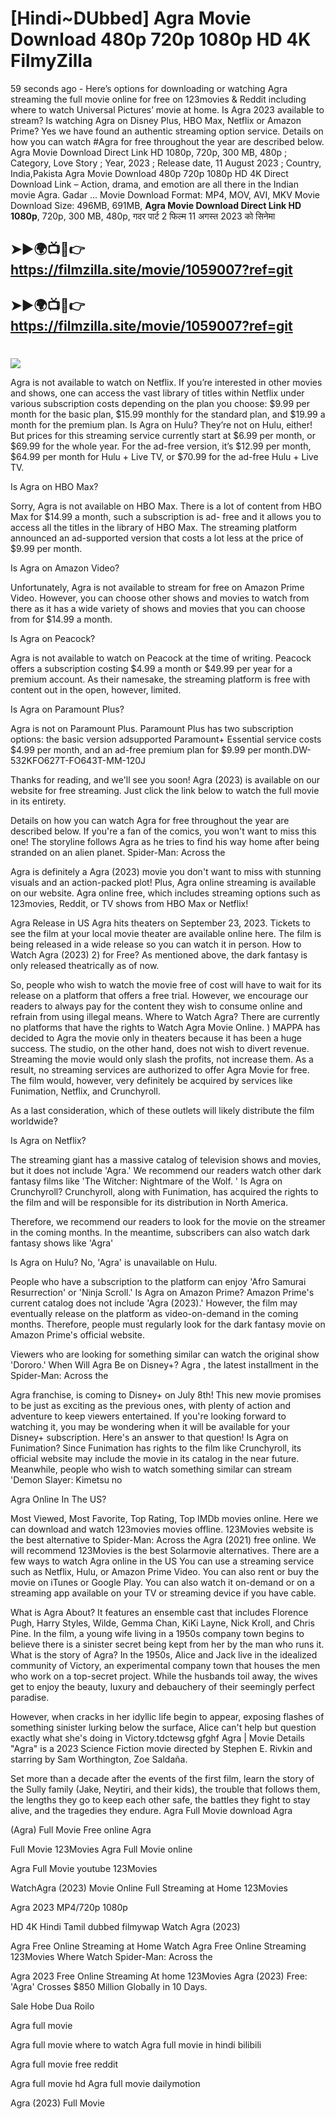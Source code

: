 # [Hindi~DUbbed] Agra Movie Download 480p 720p 1080p HD 4K FilmyZilla


59 seconds ago - Here’s options for downloading or watching Agra streaming the full movie online for free on 123movies & Reddit including where to watch Universal Pictures’ movie at home. Is Agra 2023 available to stream? Is watching Agra on Disney Plus, HBO Max, Netflix or Amazon Prime? Yes we have found an authentic streaming option service. Details on how you can watch #Agra for free throughout the year are described below. Agra Movie Download Direct Link HD 1080p, 720p, 300 MB, 480p ; Category, Love Story ; Year, 2023 ; Release date, 11 August 2023 ; Country, India,Pakista Agra Movie Download 480p 720p 1080p HD 4K Direct Download Link – Action, drama, and emotion are all there in the Indian movie Agra. Gadar ...
Movie Download Format: MP4, MOV, AVI, MKV
Movie Download Size: 496MB, 691MB, **Agra Movie Download Direct Link HD 1080p**, 720p, 300 MB, 480p, गदर पार्ट 2 फिल्म 11 अगस्त 2023 को सिनेमा

## ➤►🌍📺📱👉   https://filmzilla.site/movie/1059007?ref=git

## ➤►🌍📺📱👉   https://filmzilla.site/movie/1059007?ref=git

#

<img src="https://image.tmdb.org/t/p/w780//A8tmOkIdD9Uban7JjYQUDuXv6kP.jpg" />

Agra is not available to watch on Netflix. If you’re interested in other movies and shows, one can access the vast library of titles within Netflix under various subscription costs depending on the plan you choose: $9.99 per month for the basic plan, $15.99 monthly for the standard plan, and $19.99 a month for the premium plan. Is Agra on Hulu? They’re not on Hulu, either! But prices for this streaming service currently start at $6.99 per month, or $69.99 for the whole year. For the ad-free version, it’s $12.99 per month, $64.99 per month for Hulu + Live TV, or $70.99 for the ad-free Hulu + Live TV.

Is Agra on HBO Max?

Sorry, Agra is not available on HBO Max. There is a lot of content from HBO Max for $14.99 a month, such a subscription is ad- free and it allows you to access all the titles in the library of HBO Max. The streaming platform announced an ad-supported version that costs a lot less at the price of $9.99 per month.

Is Agra on Amazon Video?

Unfortunately, Agra is not available to stream for free on Amazon Prime Video. However, you can choose other shows and movies to watch from there as it has a wide variety of shows and movies that you can choose from for $14.99 a month.

Is Agra on Peacock?

Agra is not available to watch on Peacock at the time of writing. Peacock offers a subscription costing $4.99 a month or $49.99 per year for a premium account. As their namesake, the streaming platform is free with content out in the open, however, limited.

Is Agra on Paramount Plus?

Agra is not on Paramount Plus. Paramount Plus has two subscription options: the basic version adsupported Paramount+ Essential service costs $4.99 per month, and an ad-free premium plan for $9.99 per month.DW-532KFO627T-FO643T-MM-120J

Thanks for reading, and we'll see you soon! Agra (2023) is available on our website for free streaming. Just click the link below to watch the full movie in its entirety.

Details on how you can watch Agra for free throughout the year are described below. If you're a fan of the comics, you won't want to miss this one! The storyline follows Agra as he tries to find his way home after being stranded on an alien planet. Spider-Man: Across the

Agra is definitely a Agra (2023) movie you don't want to miss with stunning visuals and an action-packed plot! Plus, Agra online streaming is available on our website. Agra online free, which includes streaming options such as 123movies, Reddit, or TV shows from HBO Max or Netflix!

Agra Release in US Agra hits theaters on September 23, 2023. Tickets to see the film at your local movie theater are available online here. The film is being released in a wide release so you can watch it in person. How to Watch Agra (2023) 2) for Free? As mentioned above, the dark fantasy is only released theatrically as of now.

So, people who wish to watch the movie free of cost will have to wait for its release on a platform that offers a free trial. However, we encourage our readers to always pay for the content they wish to consume online and refrain from using illegal means. Where to Watch Agra? There are currently no platforms that have the rights to Watch Agra Movie Online. ) MAPPA has decided to Agra the movie only in theaters because it has been a huge success. The studio, on the other hand, does not wish to divert revenue. Streaming the movie would only slash the profits, not increase them. As a result, no streaming services are authorized to offer Agra Movie for free. The film would, however, very definitely be acquired by services like Funimation, Netflix, and Crunchyroll.

As a last consideration, which of these outlets will likely distribute the film worldwide?

Is Agra on Netflix?

The streaming giant has a massive catalog of television shows and movies, but it does not include 'Agra.' We recommend our readers watch other dark fantasy films like 'The Witcher: Nightmare of the Wolf. ' Is Agra on Crunchyroll? Crunchyroll, along with Funimation, has acquired the rights to the film and will be responsible for its distribution in North America.

Therefore, we recommend our readers to look for the movie on the streamer in the coming months. In the meantime, subscribers can also watch dark fantasy shows like 'Agra'

Is Agra on Hulu? No, 'Agra' is unavailable on Hulu.

People who have a subscription to the platform can enjoy 'Afro Samurai Resurrection' or 'Ninja Scroll.' Is Agra on Amazon Prime? Amazon Prime's current catalog does not include 'Agra (2023).' However, the film may eventually release on the platform as video-on-demand in the coming months. Therefore, people must regularly look for the dark fantasy movie on Amazon Prime's official website.

Viewers who are looking for something similar can watch the original show 'Dororo.' When Will Agra Be on Disney+? Agra , the latest installment in the Spider-Man: Across the

Agra franchise, is coming to Disney+ on July 8th! This new movie promises to be just as exciting as the previous ones, with plenty of action and adventure to keep viewers entertained. If you're looking forward to watching it, you may be wondering when it will be available for your Disney+ subscription. Here's an answer to that question! Is Agra on Funimation? Since Funimation has rights to the film like Crunchyroll, its official website may include the movie in its catalog in the near future. Meanwhile, people who wish to watch something similar can stream 'Demon Slayer: Kimetsu no

Agra Online In The US?

Most Viewed, Most Favorite, Top Rating, Top IMDb movies online. Here we can download and watch 123movies movies offline. 123Movies website is the best alternative to Spider-Man: Across the Agra (2021) free online. We will recommend 123Movies is the best Solarmovie alternatives. There are a few ways to watch Agra online in the US You can use a streaming service such as Netflix, Hulu, or Amazon Prime Video. You can also rent or buy the movie on iTunes or Google Play. You can also watch it on-demand or on a streaming app available on your TV or streaming device if you have cable.

What is Agra About? It features an ensemble cast that includes Florence Pugh, Harry Styles, Wilde, Gemma Chan, KiKi Layne, Nick Kroll, and Chris Pine. In the film, a young wife living in a 1950s company town begins to believe there is a sinister secret being kept from her by the man who runs it. What is the story of Agra? In the 1950s, Alice and Jack live in the idealized community of Victory, an experimental company town that houses the men who work on a top-secret project. While the husbands toil away, the wives get to enjoy the beauty, luxury and debauchery of their seemingly perfect paradise.

However, when cracks in her idyllic life begin to appear, exposing flashes of something sinister lurking below the surface, Alice can't help but question exactly what she's doing in Victory.tdctewsg gfghf Agra | Movie Details "Agra" is a 2023 Science Fiction movie directed by Stephen E. Rivkin and starring by Sam Worthington, Zoe Saldaña.

Set more than a decade after the events of the first film, learn the story of the Sully family (Jake, Neytiri, and their kids), the trouble that follows them, the lengths they go to keep each other safe, the battles they fight to stay alive, and the tragedies they endure. Agra Full Movie download Agra

(Agra) Full Movie Free online Agra

Full Movie 123Movies Agra Full Movie online

Agra Full Movie youtube 123Movies

WatchAgra (2023) Movie Online Full Streaming at Home 123Movies

Agra 2023 MP4/720p 1080p

HD 4K Hindi Tamil dubbed filmywap Watch Agra (2023)

Agra Free Online Streaming at Home Watch Agra Free Online Streaming 123Movies Where Watch Spider-Man: Across the

Agra 2023 Free Online Streaming At home 123Movies Agra (2023) Free: 'Agra' Crosses $850 Million Globally in 10 Days.

Sale Hobe Dua Roilo

Agra full movie

Agra full movie where to watch Agra full movie in hindi bilibili

Agra full movie free reddit

Agra full movie hd Agra full movie dailymotion

Agra (2023) Full Movie